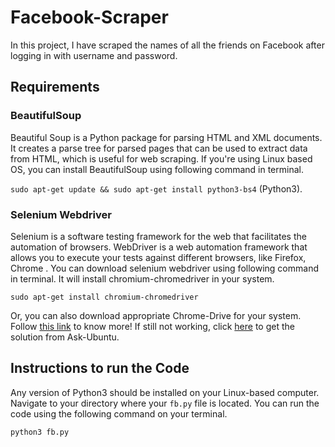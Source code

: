 # Facebook-Scraper
In this project, I have scraped the names of all the friends on Facebook after logging in with username and password.

## Requirements

### BeautifulSoup
Beautiful Soup is a Python package for parsing HTML and XML documents. It creates a parse tree for parsed pages that can be used to extract data from HTML, which is useful for web scraping.
If you're using Linux based OS, you can install BeautifulSoup using following command in terminal.

`sudo apt-get update && sudo apt-get install python3-bs4` (Python3).

### Selenium Webdriver
Selenium is a software testing framework for the web that facilitates the automation of browsers.
WebDriver is a web automation framework that allows you to execute your tests against different browsers, like Firefox, Chrome .
You can download selenium webdriver using following command in terminal. It will install chromium-chromedriver in your system.

```
sudo apt-get install chromium-chromedriver
```
Or, you can also download appropriate Chrome-Drive for your system. Follow [this link](https://sites.google.com/a/chromium.org/chromedriver/downloads) to know more! If still not working, click [here](https://askubuntu.com/questions/1004947/how-do-i-use-the-chrome-driver-in-ubuntu-16-04) to get the solution from Ask-Ubuntu.

## Instructions to run the Code

Any version of Python3 should be installed on your Linux-based computer. Navigate to your directory where your `fb.py` file is located. You can run the code using the following command on your terminal.

`python3 fb.py`

